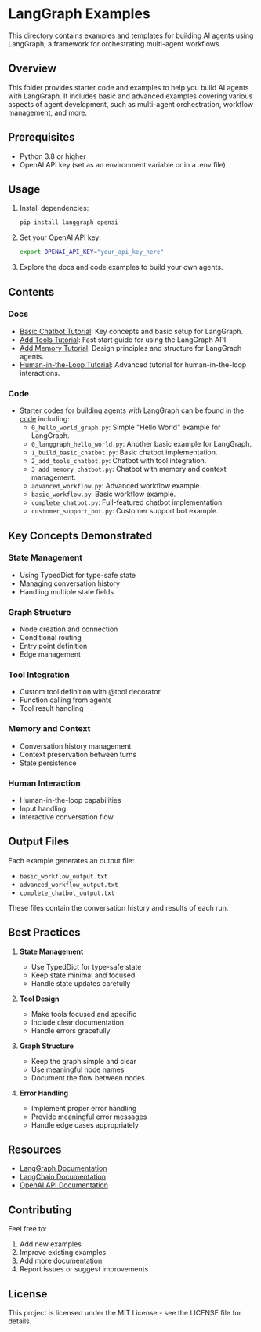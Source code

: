 # LangGraph Examples

This directory contains examples and templates for building AI agents using LangGraph, a framework for orchestrating multi-agent workflows.

## Overview
This folder provides starter code and examples to help you build AI agents with LangGraph. It includes basic and advanced examples covering various aspects of agent development, such as multi-agent orchestration, workflow management, and more.

## Prerequisites
- Python 3.8 or higher
- OpenAI API key (set as an environment variable or in a .env file)

## Usage
1. Install dependencies:
   ```bash
   pip install langgraph openai
   ```
2. Set your OpenAI API key:
   ```bash
   export OPENAI_API_KEY="your_api_key_here"
   ```
3. Explore the docs and code examples to build your own agents.

## Contents
### Docs
- [Basic Chatbot Tutorial](./docs/1_basic_chatbot_tutorial.md): Key concepts and basic setup for LangGraph.
- [Add Tools Tutorial](./docs/2_add_tools_tutorial.md): Fast start guide for using the LangGraph API.
- [Add Memory Tutorial](./docs/3_add_memory_tutorial.md): Design principles and structure for LangGraph agents.
- [Human-in-the-Loop Tutorial](./docs/4_human_in_the_loop_tutorial.md): Advanced tutorial for human-in-the-loop interactions.

### Code
- Starter codes for building agents with LangGraph can be found in the [code](./code/README.md) including:
    - `0_hello_world_graph.py`: Simple "Hello World" example for LangGraph.
    - `0_langgraph_hello_world.py`: Another basic example for LangGraph.
    - `1_build_basic_chatbot.py`: Basic chatbot implementation.
    - `2_add_tools_chatbot.py`: Chatbot with tool integration.
    - `3_add_memory_chatbot.py`: Chatbot with memory and context management.
    - `advanced_workflow.py`: Advanced workflow example.
    - `basic_workflow.py`: Basic workflow example.
    - `complete_chatbot.py`: Full-featured chatbot implementation.
    - `customer_support_bot.py`: Customer support bot example.

## Key Concepts Demonstrated

### State Management
- Using TypedDict for type-safe state
- Managing conversation history
- Handling multiple state fields

### Graph Structure
- Node creation and connection
- Conditional routing
- Entry point definition
- Edge management

### Tool Integration
- Custom tool definition with @tool decorator
- Function calling from agents
- Tool result handling

### Memory and Context
- Conversation history management
- Context preservation between turns
- State persistence

### Human Interaction
- Human-in-the-loop capabilities
- Input handling
- Interactive conversation flow

## Output Files

Each example generates an output file:
- `basic_workflow_output.txt`
- `advanced_workflow_output.txt`
- `complete_chatbot_output.txt`

These files contain the conversation history and results of each run.

## Best Practices

1. **State Management**
   - Use TypedDict for type-safe state
   - Keep state minimal and focused
   - Handle state updates carefully

2. **Tool Design**
   - Make tools focused and specific
   - Include clear documentation
   - Handle errors gracefully

3. **Graph Structure**
   - Keep the graph simple and clear
   - Use meaningful node names
   - Document the flow between nodes

4. **Error Handling**
   - Implement proper error handling
   - Provide meaningful error messages
   - Handle edge cases appropriately

## Resources

- [LangGraph Documentation](https://python.langchain.com/docs/langgraph)
- [LangChain Documentation](https://python.langchain.com/docs/get_started/introduction)
- [OpenAI API Documentation](https://platform.openai.com/docs/api-reference)

## Contributing

Feel free to:
1. Add new examples
2. Improve existing examples
3. Add more documentation
4. Report issues or suggest improvements

## License

This project is licensed under the MIT License - see the LICENSE file for details. 